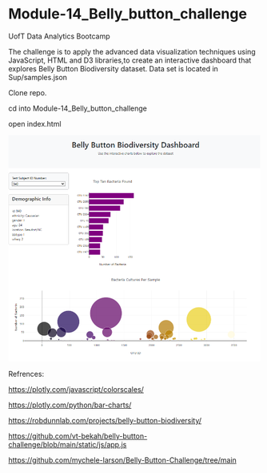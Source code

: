 # Module-14_Belly_button_challenge
UofT Data Analytics Bootcamp

The challenge is to apply the advanced data visualization techniques using JavaScript, HTML and D3 libraries,to create an interactive dashboard that explores Belly Button Biodiversity dataset. Data set is located in Sup/samples.json 

Clone repo.

cd into Module-14_Belly_button_challenge

open index.html

![image](https://github.com/prez212/Module-14_Belly_button_challenge/blob/main/Sup/DashboardSnippet.PNG)

Refrences:

https://plotly.com/javascript/colorscales/

https://plotly.com/python/bar-charts/

https://robdunnlab.com/projects/belly-button-biodiversity/

https://github.com/vt-bekah/belly-button-challenge/blob/main/static/js/app.js

https://github.com/mychele-larson/Belly-Button-Challenge/tree/main
